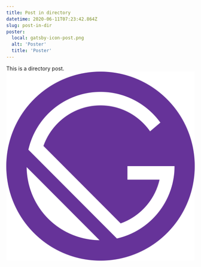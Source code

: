 ```yaml
---
title: Post in directory
datetime: 2020-06-11T07:23:42.864Z
slug: post-in-dir
poster:
  local: gatsby-icon-post.png
  alt: 'Poster'
  title: 'Poster'
---
```

This is a directory post.
![Gatsby SVG](gatsby-logo-post.svg)
